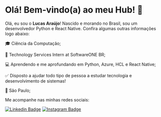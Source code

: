 # Olá! Bem-vindo(a) ao meu Hub! 👋
Olá, eu sou o **Lucas Araújo**! Nascido e morando no Brasil, sou um desenvolvedor Python e React Native. Confira algumas outras informações logo abaixo:

🎓 Ciência da Computação;

💼 Technology Services Intern at SoftwareONE BR;

💻 Aprendendo e me aprofundando em Python, Azure, HCL e React Native;

✅ Disposto a ajudar todo tipo de pessoa a estudar tecnologia e desenvolvimento de sistemas!

📍 São Paulo;

Me acompanhe nas minhas redes sociais:

[![Linkedin Badge](https://img.shields.io/badge/-LinkedIn-blue?style=flat-square&logo=Linkedin&logoColor=white&link=https://www.linkedin.com/in/lucasarasouza/)](https://www.linkedin.com/in/lucasarasouza/) [![Instagram Badge](https://img.shields.io/badge/-Instagram-violet?style=flat-square&logo=Instagram&logoColor=white&link=https://www.instagram.com/luks.araujo_/)](https://www.instagram.com/luks.araujo_/)
